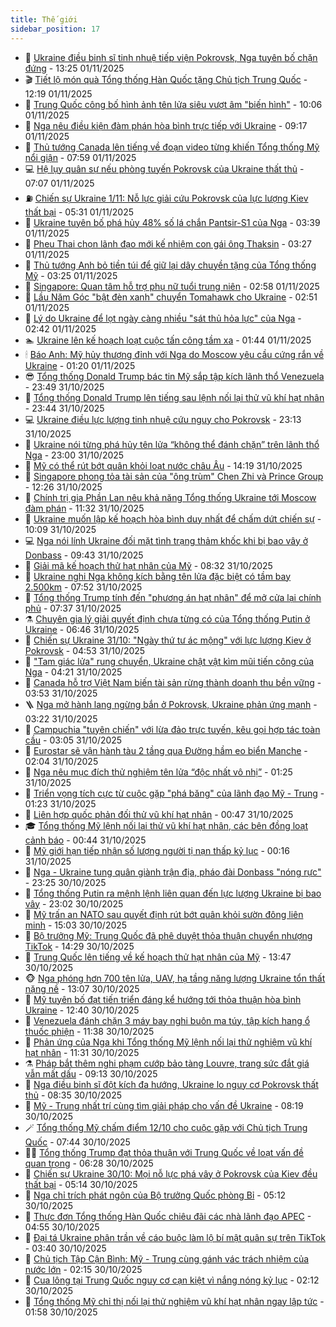 ```yaml
---
title: Thế giới
sidebar_position: 17
---
```


<!-- dantri-the-gioi:START -->
- 🌋 [Ukraine điều binh sĩ tinh nhuệ tiếp viện Pokrovsk, Nga tuyên bố chặn đứng](https://dantri.com.vn/the-gioi/ukraine-dieu-binh-si-tinh-nhue-tiep-vien-pokrovsk-nga-tuyen-bo-chan-dung-20251101190201933.htm) - 13:25 01/11/2025
- 🎬 [Tiết lộ món quà Tổng thống Hàn Quốc tặng Chủ tịch Trung Quốc](https://dantri.com.vn/the-gioi/tiet-lo-mon-qua-tong-thong-han-quoc-tang-chu-tich-trung-quoc-20251101185449770.htm) - 12:19 01/11/2025
- 🧰 [Trung Quốc công bố hình ảnh tên lửa siêu vượt âm &quot;biến hình&quot;](https://dantri.com.vn/the-gioi/trung-quoc-cong-bo-hinh-anh-ten-lua-sieu-vuot-am-bien-hinh-20251101160652438.htm) - 10:06 01/11/2025
- 🌋 [Nga nêu điều kiện đàm phán hòa bình trực tiếp với Ukraine](https://dantri.com.vn/the-gioi/nga-neu-dieu-kien-dam-phan-hoa-binh-truc-tiep-voi-ukraine-20251101153050601.htm) - 09:17 01/11/2025
- 🗽 [Thủ tướng Canada lên tiếng về đoạn video từng khiến Tổng thống Mỹ nổi giận](https://dantri.com.vn/the-gioi/thu-tuong-canada-len-tieng-ve-doan-video-tung-khien-tong-thong-my-noi-gian-20251101142322557.htm) - 07:59 01/11/2025
- 💻 [Hệ lụy quân sự nếu phòng tuyến Pokrovsk của Ukraine thất thủ](https://dantri.com.vn/the-gioi/he-luy-quan-su-neu-phong-tuyen-pokrovsk-cua-ukraine-that-thu-20251101124503887.htm) - 07:07 01/11/2025
- ⛽️ [Chiến sự Ukraine 1/11: Nỗ lực giải cứu Pokrovsk của lực lượng Kiev thất bại](https://dantri.com.vn/the-gioi/chien-su-ukraine-111-no-luc-giai-cuu-pokrovsk-cua-luc-luong-kiev-that-bai-20251101120927593.htm) - 05:31 01/11/2025
- 🤩 [Ukraine tuyên bố phá hủy 48% số lá chắn Pantsir-S1 của Nga](https://dantri.com.vn/the-gioi/ukraine-tuyen-bo-pha-huy-48-so-la-chan-pantsir-s1-cua-nga-20251101103523399.htm) - 03:39 01/11/2025
- 🧐 [Pheu Thai chọn lãnh đạo mới kế nhiệm con gái ông Thaksin](https://dantri.com.vn/the-gioi/pheu-thai-chon-lanh-dao-moi-ke-nhiem-con-gai-ong-thaksin-20251101102017376.htm) - 03:27 01/11/2025
- 🎊 [Thủ tướng Anh bỏ tiền túi để giữ lại dây chuyền tặng của Tổng thống Mỹ](https://dantri.com.vn/the-gioi/thu-tuong-anh-bo-tien-tui-de-giu-lai-day-chuyen-tang-cua-tong-thong-my-20251101101727288.htm) - 03:25 01/11/2025
- 📝 [Singapore: Quan tâm hỗ trợ phụ nữ tuổi trung niên](https://dantri.com.vn/the-gioi/singapore-quan-tam-ho-tro-phu-nu-tuoi-trung-nien-20251101095800566.htm) - 02:58 01/11/2025
- 🤡 [Lầu Năm Góc &quot;bật đèn xanh&quot; chuyển Tomahawk cho Ukraine](https://dantri.com.vn/the-gioi/lau-nam-goc-bat-den-xanh-chuyen-tomahawk-cho-ukraine-20251101094251398.htm) - 02:51 01/11/2025
- 🥷 [Lý do Ukraine để lọt ngày càng nhiều &quot;sát thủ hỏa lực&quot; của Nga](https://dantri.com.vn/the-gioi/ly-do-ukraine-de-lot-ngay-cang-nhieu-sat-thu-hoa-luc-cua-nga-20251101091811500.htm) - 02:42 01/11/2025
- 🏊 [Ukraine lên kế hoạch loạt cuộc tấn công tầm xa](https://dantri.com.vn/the-gioi/ukraine-len-ke-hoach-loat-cuoc-tan-cong-tam-xa-20251101081408547.htm) - 01:44 01/11/2025
- 🕯 [Báo Anh: Mỹ hủy thượng đỉnh với Nga do Moscow yêu cầu cứng rắn về Ukraine](https://dantri.com.vn/the-gioi/bao-anh-my-huy-thuong-dinh-voi-nga-do-moscow-yeu-cau-cung-ran-ve-ukraine-20251031151431304.htm) - 01:20 01/11/2025
- 😎 [Tổng thống Donald Trump bác tin Mỹ sắp tập kích lãnh thổ Venezuela](https://dantri.com.vn/the-gioi/tong-thong-donald-trump-bac-tin-my-sap-tap-kich-lanh-tho-venezuela-20251101064250715.htm) - 23:49 31/10/2025
- 🌈 [Tổng thống Donald Trump lên tiếng sau lệnh nối lại thử vũ khí hạt nhân](https://dantri.com.vn/the-gioi/tong-thong-donald-trump-len-tieng-sau-lenh-noi-lai-thu-vu-khi-hat-nhan-20251101063110797.htm) - 23:44 31/10/2025
- 💻 [Ukraine điều lực lượng tinh nhuệ cứu nguy cho Pokrovsk](https://dantri.com.vn/the-gioi/ukraine-dieu-luc-luong-tinh-nhue-cuu-nguy-cho-pokrovsk-20251101060640449.htm) - 23:13 31/10/2025
- 🤖 [Ukraine nói từng phá hủy tên lửa “không thể đánh chặn” trên lãnh thổ Nga](https://dantri.com.vn/the-gioi/ukraine-noi-tung-pha-huy-ten-lua-khong-the-danh-chan-tren-lanh-tho-nga-20251101055457087.htm) - 23:00 31/10/2025
- 🦏 [Mỹ có thể rút bớt quân khỏi loạt nước châu Âu](https://dantri.com.vn/the-gioi/my-co-the-rut-bot-quan-khoi-loat-nuoc-chau-au-20251031210842801.htm) - 14:19 31/10/2025
- 🌁 [Singapore phong tỏa tài sản của &quot;ông trùm&quot; Chen Zhi và Prince Group](https://dantri.com.vn/the-gioi/singapore-phong-toa-tai-san-cua-ong-trum-chen-zhi-va-prince-group-20251031191746588.htm) - 12:26 31/10/2025
- 🐘 [Chính trị gia Phần Lan nêu khả năng Tổng thống Ukraine tới Moscow đàm phán](https://dantri.com.vn/the-gioi/chinh-tri-gia-phan-lan-neu-kha-nang-tong-thong-ukraine-toi-moscow-dam-phan-20251031182350917.htm) - 11:32 31/10/2025
- 🥷 [Ukraine muốn lập kế hoạch hòa bình duy nhất để chấm dứt chiến sự](https://dantri.com.vn/the-gioi/ukraine-muon-lap-ke-hoach-hoa-binh-duy-nhat-de-cham-dut-chien-su-20251031165937085.htm) - 10:09 31/10/2025
- 💻 [Nga nói lính Ukraine đối mặt tình trạng thảm khốc khi bị bao vây ở Donbass](https://dantri.com.vn/the-gioi/nga-noi-linh-ukraine-doi-mat-tinh-trang-tham-khoc-khi-bi-bao-vay-o-donbass-20251031163001423.htm) - 09:43 31/10/2025
- 🎡 [Giải mã kế hoạch thử hạt nhân của Mỹ](https://dantri.com.vn/the-gioi/giai-ma-ke-hoach-thu-hat-nhan-cua-my-20251031152406432.htm) - 08:32 31/10/2025
- 🧰 [Ukraine nghi Nga không kích bằng tên lửa đặc biệt có tầm bay 2.500km](https://dantri.com.vn/the-gioi/ukraine-nghi-nga-khong-kich-bang-ten-lua-dac-biet-co-tam-bay-2500km-20251031143716630.htm) - 07:52 31/10/2025
- 🥸 [Tổng thống Trump tính đến &quot;phương án hạt nhân&quot; để mở cửa lại chính phủ](https://dantri.com.vn/the-gioi/tong-thong-trump-tinh-den-phuong-an-hat-nhan-de-mo-cua-lai-chinh-phu-20251031141850887.htm) - 07:37 31/10/2025
- ⚗️ [Chuyên gia lý giải quyết định chưa từng có của Tổng thống Putin ở Ukraine](https://dantri.com.vn/the-gioi/chuyen-gia-ly-giai-quyet-dinh-chua-tung-co-cua-tong-thong-putin-o-ukraine-20251031132331610.htm) - 06:46 31/10/2025
- 🌮 [Chiến sự Ukraine 31/10: &quot;Ngày thứ tư ác mộng&quot; với lực lượng Kiev ở Pokrovsk](https://dantri.com.vn/the-gioi/chien-su-ukraine-3110-ngay-thu-tu-ac-mong-voi-luc-luong-kiev-o-pokrovsk-20251031111545610.htm) - 04:53 31/10/2025
- 🎃 [&quot;Tam giác lửa&quot; rung chuyển, Ukraine chật vật kìm mũi tiến công của Nga](https://dantri.com.vn/the-gioi/tam-giac-lua-rung-chuyen-ukraine-chat-vat-kim-mui-tien-cong-cua-nga-20251031111602108.htm) - 04:21 31/10/2025
- 💫 [Canada hỗ trợ Việt Nam biến tài sản rừng thành doanh thu bền vững](https://dantri.com.vn/the-gioi/canada-ho-tro-viet-nam-bien-tai-san-rung-thanh-doanh-thu-ben-vung-20251031104329156.htm) - 03:53 31/10/2025
- 🪜 [Nga mở hành lang ngừng bắn ở Pokrovsk, Ukraine phản ứng mạnh](https://dantri.com.vn/the-gioi/nga-mo-hanh-lang-ngung-ban-o-pokrovsk-ukraine-phan-ung-manh-20251031101609246.htm) - 03:22 31/10/2025
- 🌋 [Campuchia &quot;tuyên chiến&quot; với lừa đảo trực tuyến, kêu gọi hợp tác toàn cầu](https://dantri.com.vn/the-gioi/campuchia-tuyen-chien-voi-lua-dao-truc-tuyen-keu-goi-hop-tac-toan-cau-20251031090651932.htm) - 03:05 31/10/2025
- 🦏 [Eurostar sẽ vận hành tàu 2 tầng qua Đường hầm eo biển Manche](https://dantri.com.vn/the-gioi/eurostar-se-van-hanh-tau-2-tang-qua-duong-ham-eo-bien-manche-20251031085610696.htm) - 02:04 31/10/2025
- 👀 [Nga nêu mục đích thử nghiệm tên lửa “độc nhất vô nhị”](https://dantri.com.vn/the-gioi/nga-neu-muc-dich-thu-nghiem-ten-lua-doc-nhat-vo-nhi-20251031081405027.htm) - 01:25 31/10/2025
- 🧰 [Triển vọng tích cực từ cuộc gặp &quot;phá băng&quot; của lãnh đạo Mỹ - Trung](https://dantri.com.vn/the-gioi/trien-vong-tich-cuc-tu-cuoc-gap-pha-bang-cua-lanh-dao-my-trung-20251031082246023.htm) - 01:23 31/10/2025
- 🚀 [Liên hợp quốc phản đối thử vũ khí hạt nhân](https://dantri.com.vn/the-gioi/lien-hop-quoc-phan-doi-thu-vu-khi-hat-nhan-20251031074045523.htm) - 00:47 31/10/2025
- 🎓 [Tổng thống Mỹ lệnh nối lại thử vũ khí hạt nhân, các bên đồng loạt cảnh báo](https://dantri.com.vn/the-gioi/tong-thong-my-lenh-noi-lai-thu-vu-khi-hat-nhan-cac-ben-dong-loat-canh-bao-20251031072659946.htm) - 00:44 31/10/2025
- 🥸 [Mỹ giới hạn tiếp nhận số lượng người tị nạn thấp kỷ lục](https://dantri.com.vn/the-gioi/my-gioi-han-tiep-nhan-so-luong-nguoi-ti-nan-thap-ky-luc-20251031071459239.htm) - 00:16 31/10/2025
- 🦅 [Nga - Ukraine tung quân giành trận địa, pháo đài Donbass &quot;nóng rực&quot;](https://dantri.com.vn/the-gioi/nga-ukraine-tung-quan-gianh-tran-dia-phao-dai-donbass-nong-ruc-20251031062122216.htm) - 23:25 30/10/2025
- 🤭 [Tổng thống Putin ra mệnh lệnh liên quan đến lực lượng Ukraine bị bao vây](https://dantri.com.vn/the-gioi/tong-thong-putin-ra-menh-lenh-lien-quan-den-luc-luong-ukraine-bi-bao-vay-20251031055140987.htm) - 23:02 30/10/2025
- 🤖 [Mỹ trấn an NATO sau quyết định rút bớt quân khỏi sườn đông liên minh](https://dantri.com.vn/the-gioi/my-tran-an-nato-sau-quyet-dinh-rut-bot-quan-khoi-suon-dong-lien-minh-20251030212112489.htm) - 15:03 30/10/2025
- 🐲 [Bộ trưởng Mỹ: Trung Quốc đã phê duyệt thỏa thuận chuyển nhượng TikTok](https://dantri.com.vn/the-gioi/bo-truong-my-trung-quoc-da-phe-duyet-thoa-thuan-chuyen-nhuong-tiktok-20251030205840973.htm) - 14:29 30/10/2025
- 🫣 [Trung Quốc lên tiếng về kế hoạch thử hạt nhân của Mỹ](https://dantri.com.vn/the-gioi/trung-quoc-len-tieng-ve-ke-hoach-thu-hat-nhan-cua-my-20251030201337274.htm) - 13:47 30/10/2025
- 🐵 [Nga phóng hơn 700 tên lửa, UAV, hạ tầng năng lượng Ukraine tổn thất nặng nề](https://dantri.com.vn/the-gioi/nga-phong-hon-700-ten-lua-uav-ha-tang-nang-luong-ukraine-ton-that-nang-ne-20251030193723309.htm) - 13:07 30/10/2025
- 🫶 [Mỹ tuyên bố đạt tiến triển đáng kể hướng tới thỏa thuận hòa bình Ukraine](https://dantri.com.vn/the-gioi/my-tuyen-bo-dat-tien-trien-dang-ke-huong-toi-thoa-thuan-hoa-binh-ukraine-20251030185551955.htm) - 12:40 30/10/2025
- 💃 [Venezuela đánh chặn 3 máy bay nghi buôn ma túy, tập kích hang ổ thuốc phiện](https://dantri.com.vn/the-gioi/venezuela-danh-chan-3-may-bay-nghi-buon-ma-tuy-tap-kich-hang-o-thuoc-phien-20251030170924459.htm) - 11:38 30/10/2025
- 💫 [Phản ứng của Nga khi Tổng thống Mỹ lệnh nối lại thử nghiệm vũ khí hạt nhân](https://dantri.com.vn/the-gioi/phan-ung-cua-nga-khi-tong-thong-my-lenh-noi-lai-thu-nghiem-vu-khi-hat-nhan-20251030182007533.htm) - 11:31 30/10/2025
- ⚗️ [Pháp bắt thêm nghi phạm cướp bảo tàng Louvre, trang sức đắt giá vẫn mất dấu](https://dantri.com.vn/the-gioi/phap-bat-them-nghi-pham-cuop-bao-tang-louvre-trang-suc-dat-gia-van-mat-dau-20251030155551733.htm) - 09:13 30/10/2025
- 🥷 [Nga điều binh sĩ đột kích đa hướng, Ukraine lo nguy cơ Pokrovsk thất thủ](https://dantri.com.vn/the-gioi/nga-dieu-binh-si-dot-kich-da-huong-ukraine-lo-nguy-co-pokrovsk-that-thu-20251030153049645.htm) - 08:35 30/10/2025
- 🥸 [Mỹ - Trung nhất trí cùng tìm giải pháp cho vấn đề Ukraine](https://dantri.com.vn/the-gioi/my-trung-nhat-tri-cung-tim-giai-phap-cho-van-de-ukraine-20251030145635254.htm) - 08:19 30/10/2025
- 🪄 [Tổng thống Mỹ chấm điểm 12/10 cho cuộc gặp với Chủ tịch Trung Quốc](https://dantri.com.vn/the-gioi/tong-thong-my-cham-diem-1210-cho-cuoc-gap-voi-chu-tich-trung-quoc-20251030143417841.htm) - 07:44 30/10/2025
- 🧑‍💻 [Tổng thống Trump đạt thỏa thuận với Trung Quốc về loạt vấn đề quan trọng](https://dantri.com.vn/the-gioi/tong-thong-trump-dat-thoa-thuan-voi-trung-quoc-ve-loat-van-de-quan-trong-20251030131021275.htm) - 06:28 30/10/2025
- 🤭 [Chiến sự Ukraine 30/10: Mọi nỗ lực phá vây ở Pokrovsk của Kiev đều thất bại](https://dantri.com.vn/the-gioi/chien-su-ukraine-3010-moi-no-luc-pha-vay-o-pokrovsk-cua-kiev-deu-that-bai-20251030115832733.htm) - 05:14 30/10/2025
- 🗽 [Nga chỉ trích phát ngôn của Bộ trưởng Quốc phòng Bỉ](https://dantri.com.vn/the-gioi/nga-chi-trich-phat-ngon-cua-bo-truong-quoc-phong-bi-20251030120107795.htm) - 05:12 30/10/2025
- 🤖 [Thực đơn Tổng thống Hàn Quốc chiêu đãi các nhà lãnh đạo APEC](https://dantri.com.vn/the-gioi/thuc-don-tong-thong-han-quoc-chieu-dai-cac-nha-lanh-dao-apec-20251030113311588.htm) - 04:55 30/10/2025
- 🌈 [Đại tá Ukraine phân trần về cáo buộc làm lộ bí mật quân sự trên TikTok](https://dantri.com.vn/the-gioi/dai-ta-ukraine-phan-tran-ve-cao-buoc-lam-lo-bi-mat-quan-su-tren-tiktok-20251030103435271.htm) - 03:40 30/10/2025
- 🤩 [Chủ tịch Tập Cận Bình: Mỹ - Trung cùng gánh vác trách nhiệm của nước lớn](https://dantri.com.vn/the-gioi/chu-tich-tap-can-binh-my-trung-cung-ganh-vac-trach-nhiem-cua-nuoc-lon-20251030083202381.htm) - 02:15 30/10/2025
- 🤗 [Cua lông tại Trung Quốc nguy cơ cạn kiệt vì nắng nóng kỷ lục](https://dantri.com.vn/the-gioi/cua-long-tai-trung-quoc-nguy-co-can-kiet-vi-nang-nong-ky-luc-20251030090915125.htm) - 02:12 30/10/2025
- 🙉 [Tổng thống Mỹ chỉ thị nối lại thử nghiệm vũ khí hạt nhân ngay lập tức](https://dantri.com.vn/the-gioi/tong-thong-my-chi-thi-noi-lai-thu-nghiem-vu-khi-hat-nhan-ngay-lap-tuc-20251030084350800.htm) - 01:58 30/10/2025<!-- dantri-the-gioi:END -->
